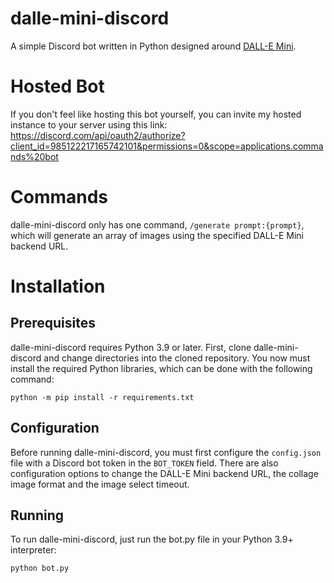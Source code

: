 # dalle-mini-discord
A simple Discord bot written in Python designed around [DALL-E Mini](https://github.com/borisdayma/dalle-mini).
# Hosted Bot
If you don't feel like hosting this bot yourself, you can invite my hosted instance to your server using this link: https://discord.com/api/oauth2/authorize?client_id=985122217165742101&permissions=0&scope=applications.commands%20bot
# Commands
dalle-mini-discord only has one command, `/generate prompt:{prompt}`, which will generate an array of images using the specified DALL-E Mini backend URL.
# Installation
## Prerequisites
dalle-mini-discord requires Python 3.9 or later. First, clone dalle-mini-discord and change directories into the cloned repository. You now must install the required Python libraries, which can be done with the following command:
```
python -m pip install -r requirements.txt
```
## Configuration
Before running dalle-mini-discord, you must first configure the `config.json` file with a Discord bot token in the `BOT_TOKEN` field. There are also configuration options to change the DALL-E Mini backend URL, the collage image format and the image select timeout.
## Running
To run dalle-mini-discord, just run the bot.py file in your Python 3.9+ interpreter:
```
python bot.py
```
